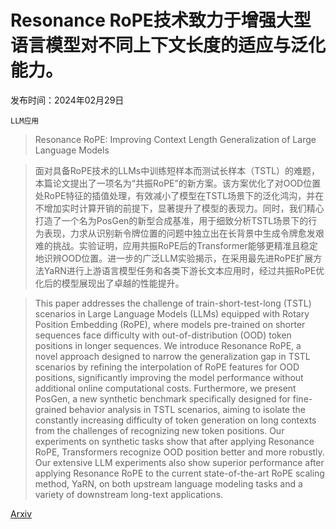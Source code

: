 # Resonance RoPE技术致力于增强大型语言模型对不同上下文长度的适应与泛化能力。

发布时间：2024年02月29日

`LLM应用`

> Resonance RoPE: Improving Context Length Generalization of Large Language Models

> 面对具备RoPE技术的LLMs中训练短样本而测试长样本（TSTL）的难题，本篇论文提出了一项名为“共振RoPE”的新方案。该方案优化了对OOD位置处RoPE特征的插值处理，有效减小了模型在TSTL场景下的泛化鸿沟，并在不增加实时计算开销的前提下，显著提升了模型的表现力。同时，我们精心打造了一个名为PosGen的新型合成基准，用于细致分析TSTL场景下的行为表现，力求从识别新令牌位置的问题中独立出在长背景中生成令牌愈发艰难的挑战。实验证明，应用共振RoPE后的Transformer能够更精准且稳定地识辨OOD位置。进一步的广泛LLM实验揭示，在采用最先进RoPE扩展方法YaRN进行上游语言模型任务和各类下游长文本应用时，经过共振RoPE优化后的模型展现出了卓越的性能提升。

> This paper addresses the challenge of train-short-test-long (TSTL) scenarios in Large Language Models (LLMs) equipped with Rotary Position Embedding (RoPE), where models pre-trained on shorter sequences face difficulty with out-of-distribution (OOD) token positions in longer sequences. We introduce Resonance RoPE, a novel approach designed to narrow the generalization gap in TSTL scenarios by refining the interpolation of RoPE features for OOD positions, significantly improving the model performance without additional online computational costs. Furthermore, we present PosGen, a new synthetic benchmark specifically designed for fine-grained behavior analysis in TSTL scenarios, aiming to isolate the constantly increasing difficulty of token generation on long contexts from the challenges of recognizing new token positions. Our experiments on synthetic tasks show that after applying Resonance RoPE, Transformers recognize OOD position better and more robustly. Our extensive LLM experiments also show superior performance after applying Resonance RoPE to the current state-of-the-art RoPE scaling method, YaRN, on both upstream language modeling tasks and a variety of downstream long-text applications.

[Arxiv](https://arxiv.org/abs/2403.00071)